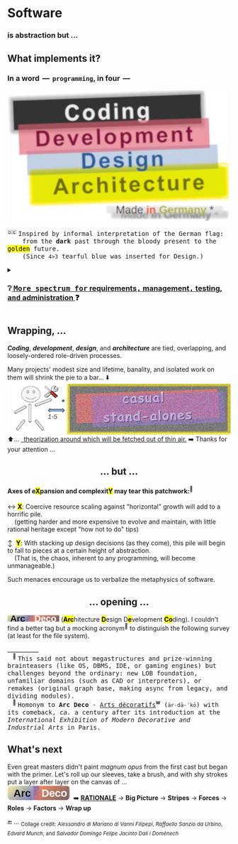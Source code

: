# Software

### is abstraction but ...

## What implements it? 

### In a word &thinsp;&mdash;&thinsp; `programming`, in four &thinsp;&mdash;

<picture><img alt="&nbsp; black Coding, red Development, blue Design, gold Architecture" src="../../_rsc/_img/ArcDeco/darkCode2arcGold.png" /></picture>

<sup>:de:</sup> <samp>Inspired by informal interpretation of the German flag:\
&nbsp; &nbsp; from the **dark** past through the bloody present to the <mark>golden</mark> future.\
&nbsp; &nbsp; (Since `4>3` tearful blue was inserted for Design.)</samp>

<details><summary><h3>❔<ins>&nbsp;<samp>More spectrum for</samp> requirements<samp>,</samp> management<samp>,</samp> testing, <samp>and</samp> administration</b>&nbsp;</ins>❓</h3></summary>
<br/>

<table><tr valign="top"><td width="40%" align="center"><picture><img alt="&nbsp; &nbsp;External factors of SW creation" src="../../_rsc/_img/ArcDeco/SW-ext_factors-w333px.jpg" /></picture></td>
<td>
   
### These are <mark>external</mark> - optional and not, minor to strong, constructive and devastating (also neutral) — forces, factors, and drives.

#### <samp>Which, culturally speaking, mix, tint, blur, or shade (if not wash off) the four paints.</samp>

### <mark>Initiative</mark> and <mark>funding</mark> prop the picture. 

### <mark>Concepts</mark>&thinsp;/&thinsp;<mark>math</mark>&thinsp;/&thinsp;<mark>logic</mark>, and <mark>domain expertise</mark> prime the canvas.

### Artistic skills with <mark>creativity</mark> animate it.

</td></tr></table>

</details>

## Wrapping, ...

**_Coding_**, **_development_**, **_design_**, and **_architecture_** are tied, overlapping, and loosely-ordered role-driven processes.

Many projects' modest size and lifetime, banality, and isolated work on them will shrink the pie to a bar... ⬇️
<br /><picture><img  align="center" alt="&nbsp; &nbsp;ArcDeco view at casual stand-alone projects" src="../../_rsc/_img/ArcDeco/C-D-D-A_midiPrj.jpg" /></picture><br />
⬆️...  <ins>&thinsp; theorization around which will be fetched out of thin air.</ins> ➡️ Thanks for your attention ...

<h2 align="center">... but ...</h3>

#### Axes of e<mark>X</mark>pansion and complexit<mark>Y</mark> may tear this patchwork:<sup>🙋</sup>

&harr; **<mark>X</mark>**: Coercive resource scaling against "horizontal" growth will add to a horrific pile.\
&nbsp; &nbsp; (getting harder and more expensive to evolve and maintain, with little rational heritage except "how not to do" tips)

&varr; &nbsp;**<mark>Y</mark>**: With stacking up design decisions (as they come), this pile will begin to fall to pieces at a certain height of abstraction.\
&nbsp; &nbsp; (That is, the chaos, inherent to any programming, will become unmanageable.) 

Such menaces encourage us to verbalize the metaphysics of software. 

<h2 align="center">... opening ...</h3>

<picture><img alt="&nbsp;Arc Deco" src="../../_rsc/_img/ArcDeco/ArcDeco-bar-14px.jpg" /></picture>&nbsp;(<mark><b>Arc</b></mark>hitecture <mark><b>D</b></mark>esign D<mark><b>e</b></mark>velopment <mark><b>Co</b></mark>ding). 
I couldn't find a better tag but a mocking acronym<sup>🎨</sup> to distinguish the following survey (at least for the file system).

\___________\
&nbsp; &nbsp;<sup>🙋</sup> <samp>This said not about megastructures and prize-winning brainteasers (like OS, DBMS, IDE, or gaming engines) but challenges beyond the ordinary: 
new LOB foundation, unfamiliar domains (such as CAD or interpreters), or remakes (original graph base, making async from legacy, and dividing modules).</samp>\
&nbsp; &nbsp;<sup>🎨</sup> <samp>Homonym to __Arc&nbsp;Deco__ - [Arts décoratifs](https://en.wikipedia.org/wiki/Art_Deco)</samp><sup><b>w</b></sup><samp> (`är-dā-ˈkō`) 
with its comeback, _ca._ a century after its introduction at the _International Exhibition of Modern Decorative and Industrial Arts_ in Paris.</samp>

## What's next

Even great masters didn't paint _magnum opus_ from the first cast but began with the primer. 
Let's roll up our sleeves, take a brush, and with shy strokes put a layer after layer on the canvas of ...\
<pictire><img alt="&nbsp;Arc DECo" src="../../_rsc/_img/ArcDeco/ArcDeco-bar-h33px_rounded.png" /></picture> &nbsp;➡️ [**RATIONALE**](README+/01.Rationale/README.md) &rarr; **Big&nbsp;Picture** &rarr; **Stripes** &rarr; **Forces** &rarr; **Roles** &rarr; **Factors** &rarr; **Wrap&nbsp;up**

🔚 ... <sub>Collage credit: _Alessandro di Mariano di Vanni Filipepi_, _Raffaello Sanzio da Urbino_, _Edvard Munch_, and _Salvador Domingo Felipe Jacinto Dalí i Domènech_</sub>
